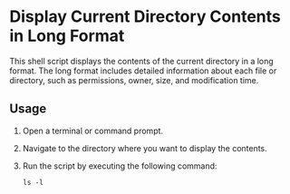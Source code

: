 # Display Current Directory Contents in Long Format

This shell script displays the contents of the current directory in a long format. The long format includes detailed information about each file or directory, such as permissions, owner, size, and modification time.

## Usage

1. Open a terminal or command prompt.

2. Navigate to the directory where you want to display the contents.

3. Run the script by executing the following command:

   ```shell
   ls -l

